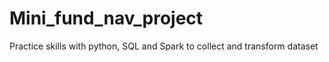 # Mini_fund_nav_project
Practice skills with python, SQL and Spark to collect and transform dataset
